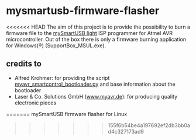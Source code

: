 mysmartusb-firmware-flasher
===========================

<<<<<<< HEAD
The aim of this project is to provide the possibility to burn a firmware file to the [mySmartUSB light][1] ISP programmer for Atmel AVR microcontroller. Out of the box there is only a firmware burning application for Windows(®) (SupportBox_MSUL.exe).

credits to
----------
- Alfred Krohmer: for providing the script [myavr_smartcontrol_bootloader.py][2] and base information about the bootloader
- Laser & Co. Solutions GmbH (www.myavr.de): for producing quality electronic pieces
 

[1]: http://shop.myavr.com/Top%20Sellers/mySmartUSB%20light.htm?sp=article.sp.php&artID=200006 "mySmartUSB light"
[2]: http://devkid.net/uploads/myavr_smartcontrol_bootloader.py "myavr_smartcontrol_bootloader.py"
=======
mySmartUSB firmware flasher for Linux
>>>>>>> 155f6b54be4a197692ef2db3bb0ad4c327173ad9
